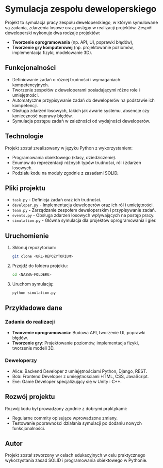 # Symulacja zespołu deweloperskiego

Projekt to symulacja pracy zespołu deweloperskiego, w którym symulowane są zadania, zdarzenia losowe oraz postępy w realizacji projektów. Zespół deweloperski wykonuje dwa rodzaje projektów:
- **Tworzenie oprogramowania** (np. API, UI, poprawki błędów),
- **Tworzenie gry komputerowej** (np. projektowanie poziomów, implementacja fizyki, modelowanie 3D).

## Funkcjonalności

- Definiowanie zadań o różnej trudności i wymaganiach kompetencyjnych.
- Tworzenie zespołów z deweloperami posiadającymi różne role i umiejętności.
- Automatyczne przypisywanie zadań do deweloperów na podstawie ich kompetencji.
- Obsługa zdarzeń losowych, takich jak awarie systemu, absencje czy konieczność naprawy błędów.
- Symulacja postępu zadań w zależności od wydajności deweloperów.

## Technologie

Projekt został zrealizowany w języku Python z wykorzystaniem:
- Programowania obiektowego (klasy, dziedziczenie).
- Enumów do reprezentacji różnych typów trudności, ról i zdarzeń losowych.
- Podziału kodu na moduły zgodnie z zasadami SOLID.

## Pliki projektu

- `task.py` - Definicja zadań oraz ich trudności.
- `developer.py` - Implementacja deweloperów oraz ich ról i umiejętności.
- `team.py` - Zarządzanie zespołem deweloperskim i przypisywanie zadań.
- `events.py` - Obsługa zdarzeń losowych wpływających na postęp pracy.
- `simulation.py` - Główna symulacja dla projektów oprogramowania i gier.

## Uruchomienie

1. Sklonuj repozytorium:
   ```bash
   git clone <URL-REPOZYTORIUM>
   ```
2. Przejdź do folderu projektu:
   ```bash
   cd <NAZWA-FOLDERU>
   ```
3. Uruchom symulację:
   ```bash
   python simulation.py
   ```

## Przykładowe dane

### Zadania do realizacji
- **Tworzenie oprogramowania**: Budowa API, tworzenie UI, poprawki błędów.
- **Tworzenie gry**: Projektowanie poziomów, implementacja fizyki, tworzenie modeli 3D.

### Deweloperzy
- Alice: Backend Developer z umiejętnościami Python, Django, REST.
- Bob: Frontend Developer z umiejętnościami HTML, CSS, JavaScript.
- Eve: Game Developer specjalizujący się w Unity i C++.

## Rozwój projektu

Rozwój kodu był prowadzony zgodnie z dobrymi praktykami:
- Regularne commity opisujące wprowadzone zmiany.
- Testowanie poprawności działania symulacji po dodaniu nowych funkcjonalności.

## Autor
Projekt został stworzony w celach edukacyjnych w celu praktycznego wykorzystania zasad SOLID i programowania obiektowego w Pythonie.

